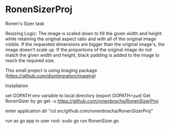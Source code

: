 # RonenSizerProj
Ronen's Sizer task

Resizing Logic: 
The image is scaled down to fill the given width and height while retaining the
original aspect ratio and with all of the original image visible. If the requested
dimensions are bigger than the original image&#39;s, the image doesn’t scale up. If
the proportions of the original image do not match the given width and height,
black padding is added to the image to reach the required size.

This small project is using imaging package (https://github.com/disintegration/imaging)

Installation

set GOPATH env variable to local directory (export GOPATH=`pwd`)
Get RonenSizer by
go get -u https://github.com/ronenbracha/RonenSizerProj

enter application dir "cd src/github.com/ronenbracha/RonenSizerProj"

run as go app in user root:
sudo go run RonenSizer.go
